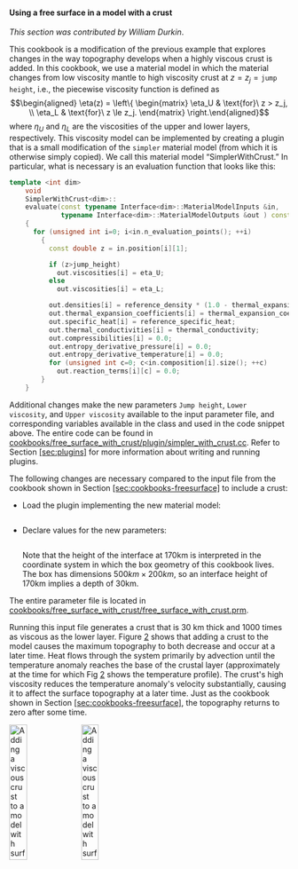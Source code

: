 #### Using a free surface in a model with a crust

*This section was contributed by William Durkin*.

This cookbook is a modification of the previous example that explores changes
in the way topography develops when a highly viscous crust is added. In this
cookbook, we use a material model in which the material changes from low
viscosity mantle to high viscosity crust at $z = z_j = \texttt{jump height}$,
i.e., the piecewise viscosity function is defined as $$\begin{aligned}
  \eta(z) = \left\{
    \begin{matrix}
      \eta_U & \text{for}\ z > z_j, \\
      \eta_L & \text{for}\ z  \le z_j.
    \end{matrix}
  \right.\end{aligned}$$ where $\eta_U$ and $\eta_L$ are the viscosities of
the upper and lower layers, respectively. This viscosity model can be
implemented by creating a plugin that is a small modification of the `simpler`
material model (from which it is otherwise simply copied). We call this
material model &ldquo;SimplerWithCrust.&rdquo; In particular, what is
necessary is an evaluation function that looks like this:

``` c++
template <int dim>
    void
    SimplerWithCrust<dim>::
    evaluate(const typename Interface<dim>::MaterialModelInputs &in,
             typename Interface<dim>::MaterialModelOutputs &out ) const
    {
      for (unsigned int i=0; i<in.n_evaluation_points(); ++i)
        {
          const double z = in.position[i][1];

          if (z>jump_height)
            out.viscosities[i] = eta_U;
          else
            out.viscosities[i] = eta_L;

          out.densities[i] = reference_density * (1.0 - thermal_expansion_coefficient * (in.temperature[i] - reference_temperature));
          out.thermal_expansion_coefficients[i] = thermal_expansion_coefficient;
          out.specific_heat[i] = reference_specific_heat;
          out.thermal_conductivities[i] = thermal_conductivity;
          out.compressibilities[i] = 0.0;
          out.entropy_derivative_pressure[i] = 0.0;
          out.entropy_derivative_temperature[i] = 0.0;
          for (unsigned int c=0; c<in.composition[i].size(); ++c)
            out.reaction_terms[i][c] = 0.0;
        }
    }
```

Additional changes make the new parameters `Jump height`, `Lower viscosity`,
and `Upper viscosity` available to the input parameter file, and corresponding
variables available in the class and used in the code snippet above. The
entire code can be found in
[cookbooks/free_surface_with_crust/plugin/simpler_with_crust.cc]. Refer to
Section [\[sec:plugins\]][1] for more information about writing and
running plugins.

The following changes are necessary compared to the input file from the
cookbook shown in Section [\[sec:cookbooks-freesurface\]][2] to include a
crust:

-   Load the plugin implementing the new material model:

    ``` prmfile
    ```

-   Declare values for the new parameters:

    ``` prmfile
    ```

    Note that the height of the interface at 170km is interpreted in the
    coordinate system in which the box geometry of this cookbook lives. The
    box has dimensions $500\si{km}\times 200\si{km}$, so an interface height
    of 170km implies a depth of 30km.

The entire parameter file is located in
[cookbooks/free_surface_with_crust/free_surface_with_crust.prm].

Running this input file generates a crust that is 30 km thick and 1000 times
as viscous as the lower layer. Figure [2] shows that adding a crust to
the model causes the maximum topography to both decrease and occur at a later
time. Heat flows through the system primarily by advection until the
temperature anomaly reaches the base of the crustal layer (approximately at
the time for which Fig [2] shows the temperature profile). The
crust's high viscosity reduces the temperature anomaly's velocity
substantially, causing it to affect the surface topography at a later time.
Just as the cookbook shown in Section [\[sec:cookbooks-freesurface\]][2],
the topography returns to zero after some time.

<img src="cookbooks/free_surface_with_crust/doc/free_surface_with_crust.png" title="fig:" id="fig:freesurfaceWC" style="height:25.0%" alt="Adding a viscous crust to a model with surface topography. The thermal anomaly spreads horizontally as it collides with the highly viscous crust (left, white solid line). The addition of a crustal layer both dampens and delays the appearance of the topographic maximum and minimum (right)." />
<img src="cookbooks/free_surface_with_crust/doc/topography.png" title="fig:" id="fig:freesurfaceWC" style="height:25.0%" alt="Adding a viscous crust to a model with surface topography. The thermal anomaly spreads horizontally as it collides with the highly viscous crust (left, white solid line). The addition of a crustal layer both dampens and delays the appearance of the topographic maximum and minimum (right)." />

  [cookbooks/free_surface_with_crust/plugin/simpler_with_crust.cc]: cookbooks/free_surface_with_crust/plugin/simpler_with_crust.cc
  [1]: #sec:plugins
  [2]: #sec:cookbooks-freesurface
  [cookbooks/free_surface_with_crust/free_surface_with_crust.prm]: cookbooks/free_surface_with_crust/free_surface_with_crust.prm
  [2]: #fig:freesurfaceWC
